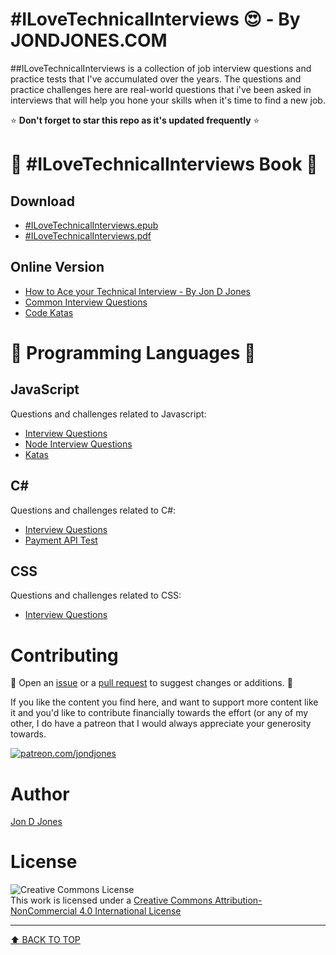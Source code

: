 # #ILoveTechnicalInterviews :heart_eyes: - By JONDJONES.COM 

\##ILoveTechnicalInterviews is a collection of job interview questions and practice tests that I've accumulated over the years. The questions and practice challenges here are real-world questions that i've been asked in interviews that will help you hone your skills when it's time to find a new job.

:star: **Don't forget to star this repo as it's updated frequently** :star:

# :rocket: #ILoveTechnicalInterviews Book :rocket:

## Download

-   [#ILoveTechnicalInterviews.epub](build/epub/book.epub)
-   [#ILoveTechnicalInterviews.pdf](build/pdf/book.pdf)

## Online Version 

*  [How to Ace your Technical Interview - By Jon D Jones](./docs/book.md)
*  [Common Interview Questions](./docs/common-interview-questions.md)
*  [Code Katas](./docs/list-of-challenges.md)

# :rocket: Programming Languages :rocket:

## JavaScript

Questions and challenges related to Javascript:

* [Interview Questions](./javascript/README.md)
* [Node Interview Questions](./javascript/node.md)
* [Katas](./javascript/katas.md.md)

## C#

Questions and challenges related to C#:

* [Interview Questions](./c-sharp/README.md)
* [Payment API Test](./c-sharp/payment-test/README.md)

## CSS

Questions and challenges related to CSS:

* [Interview Questions](./css/README.md)

#  Contributing

:construction: Open an [issue](https://github.com/jondjones/ILoveTechnicalInterviews/issues) or a [pull request](https://github.com/jondjones/ILoveTechnicalInterviews) to suggest changes or additions. :construction:

If you like the content you find here, and want to support more content like it and you'd like to contribute financially towards the effort (or any of my other, I do have a patreon that I would always appreciate your generosity towards.

<a href="https://www.patreon.com/jondjones">![patreon.com/jondjones](./img/patreon.png)</a>

# Author

[Jon D Jones](http://www.jondjones.com)

# License

![Creative Commons License](https://i.creativecommons.org/l/by-nc/4.0/88x31.png)   
This work is licensed under a [Creative Commons Attribution-NonCommercial 4.0 International License](http://creativecommons.org/licenses/by-nc/4.0/)

---
[:arrow_up: BACK TO TOP](#getting-started)